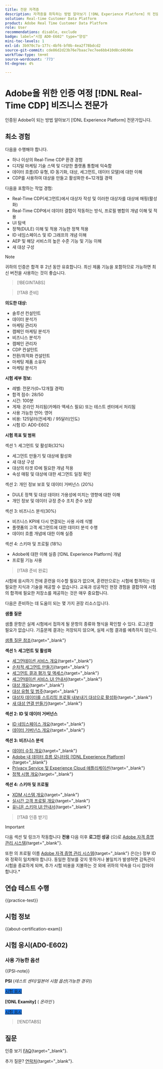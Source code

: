 ```yaml
---
title: 전문 자격증
description: 자격증을 취득하는 방법 알아보기 [!DNL Experience Platform] 의 전문가 [!DNL Real-Time Customer Data Platform]
solution: Real-time Customer Data Platform
product: Adobe Real Time Customer Data Platform
role: User
recommendations: disable, exclude
badge: label="시험 AD0-E602" type="양성"
mini-toc-levels: 1
exl-id: 3b970c7a-177c-4bf6-bf0b-4ea2f78bdcd2
source-git-commit: cde86d2d23b76e7baac7ec7ee6bb410d8cd4b96e
workflow-type: tm+mt
source-wordcount: '773'
ht-degree: 4%

---
```


# Adobe을 위한 인증 여정 [!DNL Real-Time CDP] 비즈니스 전문가

인증된 Adobe이 되는 방법 알아보기 [!DNL Experience Platform] 전문가입니다.

## 최소 경험

다음을 수행해야 합니다.

* 하나 이상의 Real-Time CDP 환경 경험
* 디지털 마케팅 기술 스택 및 다양한 플랫폼 통합에 익숙함
* 데이터 흐름(ID 유형, ID 동기화, 대상, 세그먼트, 데이터 모델)에 대한 이해
* CDP를 사용하여 대상을 만들고 활성화한 6~12개월 경력

다음을 포함하는 작업 경험:

* Real-Time CDP(세그먼트)에서 대상자 작성 및 이러한 대상자를 대상에 매핑(활성화)
* Real-Time CDP에서 데이터 결합이 작동하는 방식, 프로필 병합의 개념 이해 및 적용
* UI 탐색
* 정책(DULE) 이해 및 적용 가능한 정책 적용
* ID 네임스페이스 및 ID 그래프의 개념 이해
* AEP 및 해당 서비스의 높은 수준 기능 및 기능 이해
* 새 대상 구성

>[!NOTE]
>
>귀하의 인증은 합격 후 2년 동안 유효합니다. 최신 제품 기능을 포함하므로 가능하면 최신 버전을 사용하는 것이 좋습니다.

>[!BEGINTABS]

>[!TAB 준비]

**의도한 대상:**

* 솔루션 컨설턴트
* 데이터 분석가
* 마케팅 관리자
* 캠페인 마케팅 분석가
* 비즈니스 분석가
* 캠페인 관리자
* CDP 컨설턴트
* 전환/최적화 컨설턴트
* 마케팅 제품 소유자
* 마케팅 분석가

**시험 세부 정보:**

* 레벨: 전문가(0~12개월 경력)
* 합격 점수: 28/50
* 시간: 100분
* 게재: 온라인 처리됨(카메라 액세스 필요) 또는 테스트 센터에서 처리됨
* 사용 가능한 언어: 영어
* 비용: 125달러(전세계) / 95달러(인도)
* 시험 ID: AD0-E602

**시험 목표 및 범위**

섹션 1: 세그먼트 및 활성화(32%)

* 세그먼트 만들기 및 대상에 활성화
* 새 대상 구성
* 대상의 타겟 ID에 필요한 개념 적용
* 속성 매핑 및 대상에 대한 세그먼트 일정 확인

섹션 2: 개인 정보 보호 및 데이터 거버넌스 (20%)

* DULE 정책 및 대상 데이터 가용성에 미치는 영향에 대한 이해
* 개인 정보 및 데이터 규정 준수 조치 준수 보장

섹션 3: 비즈니스 분석(30%)

* 비즈니스 KPI에 다시 연결되는 사용 사례 식별
* 플랫폼의 고객 세그먼트에 대한 데이터 분석 수행
* 데이터 흐름 개념에 대한 이해 실증

섹션 4: 스키마 및 프로필 (18%)

* Adobe에 대한 이해 실증 [!DNL Experience Platform] 개념
* 프로필 기능 사용

>[!TAB 준비 완료]

시험에 응시하기 전에 훈련을 이수할 필요가 없으며, 훈련만으로는 시험에 합격하는 데 필요한 지식과 기술을 제공할 수 없습니다. 교육과 성공적인 현장 경험을 결합하여 시험의 합격에 필요한 저장소를 제공하는 것은 매우 중요합니다.

다음은 준비하는 데 도움이 되는 몇 가지 권장 리소스입니다.

**샘플 질문**

샘플 문항은 실제 시험에서 접하게 될 문항의 종류와 형식을 확인할 수 있다. 로그온할 필요가 없습니다. 기출문제 결과는 저장되지 않으며, 실제 시험 결과를 예측하지 않는다.

[샘플 질문 참조](https://scorpion.caveon.com/launchpad/ad3-e602-adobe-real-time-cdp-business-practitioner-professional-sample-questions){target="_blank"}

**섹션 1: 세그먼트 및 활성화**

* [세그먼테이션 서비스 개요](https://experienceleague.adobe.com/docs/experience-platform/segmentation/home.html){target="_blank"}
* [순차적 세그먼트 만들기](https://experienceleague.adobe.com/docs/platform-learn/tutorials/segments/create-sequential-segments.html){target="_blank"}
* [세그먼트 결과 평가 및 액세스](https://experienceleague.adobe.com/docs/experience-platform/segmentation/tutorials/evaluate-a-segment.html){target="_blank"}
* [세그먼테이션 서비스 UI 안내서](https://experienceleague.adobe.com/docs/experience-platform/segmentation/ui/overview.html#scheduled-segmentation){target="_blank"}
* [대상 개요](https://experienceleague.adobe.com/docs/experience-platform/destinations/home.html){target="_blank"}
* [대상 유형 및 범주](https://experienceleague.adobe.com/docs/experience-platform/destinations/destination-types.html){target="_blank"}
* [대상자 데이터를 스트리밍 프로필 내보내기 대상으로 활성화](https://experienceleague.adobe.com/docs/experience-platform/destinations/ui/activate/activate-streaming-profile-destinations.html){target="_blank"}
* [새 대상 연결 만들기](https://experienceleague.adobe.com/docs/experience-platform/destinations/ui/connect-destination.html){target="_blank"}

**섹션 2: ID 및 데이터 거버넌스**

* [ID 네임스페이스 개요](https://experienceleague.adobe.com/docs/experience-platform/identity/namespaces.html?lang=ko){target="_blank"}
* [데이터 거버넌스 개요](https://experienceleague.adobe.com/docs/experience-platform/data-governance/home.html?lang=ko){target="_blank"}

**섹션 3: 비즈니스 분석**

* [데이터 수집 개요](https://experienceleague.adobe.com/docs/experience-platform/ingestion/home.html?lang=ko){target="_blank"}
* [Adobe 내 데이터 흐름 모니터링 [!DNL Experience Platform]](https://experienceleague.adobe.com/docs/platform-learn/tutorials/monitoring/data-monitoring.html){target="_blank"}
* [Privacy Service 및 Experience Cloud 애플리케이션](https://experienceleague.adobe.com/docs/experience-platform/privacy/experience-cloud-apps.html){target="_blank"}
* [정책 시행 개요](https://experienceleague.adobe.com/docs/experience-platform/data-governance/enforcement/overview.html){target="_blank"}

**섹션 4: 스키마 및 프로필**

* [XDM 시스템 개요](https://experienceleague.adobe.com/docs/experience-platform/xdm/home.html?lang=ko-KR){target="_blank"}
* [실시간 고객 프로필 개요](https://experienceleague.adobe.com/docs/experience-platform/rtcdp/profile/profile-overview.html){target="_blank"}
* [유니온 스키마 UI 안내서](https://experienceleague.adobe.com/docs/experience-platform/profile/union-schemas/union-schema.html){target="_blank"}

>[!TAB 인증 받기]

>[!IMPORTANT]
>
>다음 섹션 및 링크가 작동합니다 **전용**  다음 이후 **로그인 성공** (으)로 [Adobe 자격 증명 관리 시스템](https://www.certmetrics.com/adobe){target="_blank"}.
>
>또한 의 프로필 이름 [Adobe 자격 증명 관리 시스템](https://www.certmetrics.com/adobe){target="_blank"} 은(는) 정부 ID와 정확히 일치해야 합니다. 동일한 정보를 갖지 못하거나 불일치가 발생하면 감독관이 시험을 종료하게 되며, 추가 시험 비용을 지불하는 것 외에 귀하의 약속을 다시 잡아야 합니다.*

## 연습 테스트 수행

{{practice-test}}

## 시험 정보

{{about-certification-exam}}

## 시험 응시(AD0-E602)

### 사용 가능한 옵션

{{PSI-note}}

**PSI** (*테스트 센터/일본어 시험 옵션(가능한 경우)*)

<a href="https://www.certmetrics.com/adobe/candidate/psi_sso_adobe.aspx?redir=yes&amp;ec=AD0-E602" target="_blank" class="spectrum-Button spectrum-Button--fill spectrum-Button--accent spectrum-Button--sizeM is-margin-bottom-big-big at-element-click-tracking" style="background-color:#1473E6">

<span class="spectrum-Button-label has-no-wrap">
   시험 응시
</span>
</a>

**[!DNL Examity]** ( *온라인* )

<a href="https://www.certmetrics.com/adobe/candidate/examity_sso.aspx?eid=AD0-E602" target="_blank" class="spectrum-Button spectrum-Button--fill spectrum-Button--accent spectrum-Button--sizeM is-margin-bottom-big-big at-element-click-tracking" style="background-color:#1473E6">

<span class="spectrum-Button-label has-no-wrap">
   시험 응시
</span>
</a>

>[!ENDTABS]

## 질문

인증 보기 [FAQ](https://experienceleague.adobe.com/docs/certification/certification/faq.html){target="_blank"}.

추가 질문? [연락처](mailto:certif@adobe.com){target="_blank"}.
